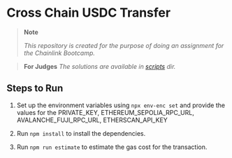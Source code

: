 # Cross Chain USDC Transfer

> **Note**
>
> _This repository is created for the purpose of doing an assignment for the Chainlink Bootcamp._

> **For Judges** _The solutions are available in *[scripts](scripts)* dir._

## Steps to Run

1. Set up the environment variables using `npx env-enc set` and provide the values for the PRIVATE_KEY, ETHEREUM_SEPOLIA_RPC_URL, AVALANCHE_FUJI_RPC_URL, ETHERSCAN_API_KEY

2. Run `npm install` to install the dependencies.

3. Run `npm run estimate` to estimate the gas cost for the transaction.

